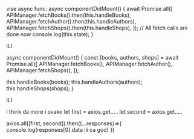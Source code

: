 vise async func:
async componentDidMount() {
await Promise.all([
APIManager.fetchBooks().then(this.handleBooks),
APIManager.fetchAuthor().then(this.handleAuthors),
APIManager.fetchShops().then(this.handleShops),
]);
// All fetch calls are done now
console.log(this.state);
}

ILI

async componentDidMount() {
const [books, authors, shops] = await Promise.all([
APIManager.fetchBooks(),
APIManager.fetchAuthor(),
APIManager.fetchShops(),
]);

this.handleBooks(books);
this.handleAuthors(authors);
this.handleShops(shops);
}

ILI

i think da more i ovako
let first = axios.get.....
let second = axios.get.....

axios.all([first, second]).then((...responses)=>{
console.log(responses[0].data ili ca god)
})
